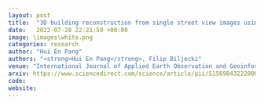 ```yaml
---
layout: post
title:  "3D building reconstruction from single street view images using deep learning"
date:   2022-07-28 22:21:59 +00:00
image: \images\white.png
categories: research
author: "Hui En Pang"
authors: "<strong>Hui En Pang</strong>, Filip Biljecki"
venue: "International Journal of Applied Earth Observation and Geoinformation"
arxiv: https://www.sciencedirect.com/science/article/pii/S1569843222000619a
code: 
website: 
---
```

